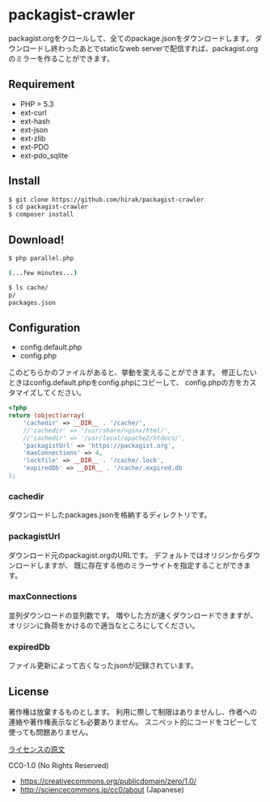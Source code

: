 packagist-crawler
========================

packagist.orgをクロールして、全てのpackage.jsonをダウンロードします。
ダウンロードし終わったあとでstaticなweb serverで配信すれば、packagist.orgのミラーを作ることができます。

Requirement
------------------
- PHP > 5.3
- ext-curl
- ext-hash
- ext-json
- ext-zlib
- ext-PDO
- ext-pdo\_sqlite


Install
------------------

```sh
$ git clone https://github.com/hirak/packagist-crawler
$ cd packagist-crawler
$ composer install
```

Download!
------------------

```sh
$ php parallel.php

(...few minutes...)

$ ls cache/
p/
packages.json
```


Configuration
------------------

- config.default.php
- config.php

このどちらかのファイルがあると、挙動を変えることができます。
修正したいときはconfig.default.phpをconfig.phpにコピーして、
config.phpの方をカスタマイズしてください。

```php
<?php
return (object)array(
    'cachedir' => __DIR__ . '/cache/',
    //'cachedir' => '/usr/share/nginx/html/',
    //'cachedir' => '/usr/local/apache2/htdocs/',
    'packagistUrl' => 'https://packagist.org',
    'maxConnections' => 4,
    'lockfile' => __DIR__ . '/cache/.lock',
    'expiredDb' => __DIR__ . '/cache/.expired.db
);
```

### cachedir
ダウンロードしたpackages.jsonを格納するディレクトリです。

### packagistUrl
ダウンロード元のpackagist.orgのURLです。
デフォルトではオリジンからダウンロードしますが、
既に存在する他のミラーサイトを指定することができます。

### maxConnections
並列ダウンロードの並列数です。
増やした方が速くダウンロードできますが、
オリジンに負荷をかけるので適当なところにしてください。

### expiredDb
ファイル更新によって古くなったjsonが記録されています。

## License

著作権は放棄するものとします。
利用に際して制限はありませんし、作者への連絡や著作権表示なども必要ありません。
スニペット的にコードをコピーして使っても問題ありません。

[ライセンスの原文](LICENSE)

CC0-1.0 (No Rights Reserved)
- https://creativecommons.org/publicdomain/zero/1.0/
- http://sciencecommons.jp/cc0/about (Japanese)

